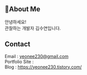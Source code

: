 ## 🔭About Me </br>
안녕하세요! </br>
관찰하는 개발자 김수연입니다.






## Contact 

Email : yeonee230@gmail.com </br>
Portfolio Site : </br>
Blog : https://yeonee230.tistory.com/ </br>

<!--
<img src="https://img.shields.io/badge/Android-3DDC84?style=flat-square&logo=Android&logoColor=white"/>

**yeonee230/yeonee230** is a ✨ _special_ ✨ repository because its `README.md` (this file) appears on your GitHub profile.

Here are some ideas to get you started:

- 🔭 I’m currently working on ...
- 🌱 I’m currently learning ...
- 👯 I’m looking to collaborate on ...
- 🤔 I’m looking for help with ...
- 💬 Ask me about ...
- 📫 How to reach me: ...
- 😄 Pronouns: ...
- ⚡ Fun fact: ...
-->
